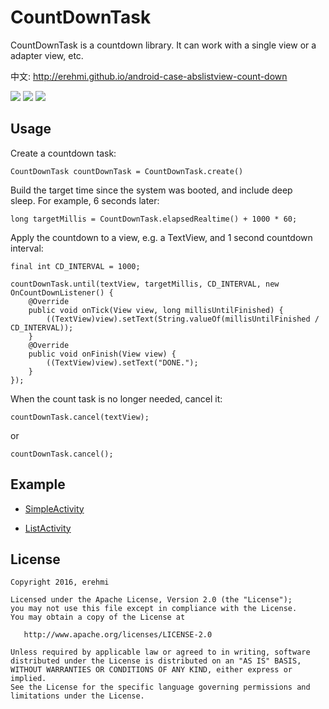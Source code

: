 CountDownTask
=============

CountDownTask is a countdown library. It can work with a single view or a
adapter view, etc.

中文: <http://erehmi.github.io/android-case-abslistview-count-down>

![](https://raw.githubusercontent.com/erehmi/CountDownTask/master/screen_record_1.gif) ![](https://raw.githubusercontent.com/erehmi/CountDownTask/master/screen_record_2.gif) ![](https://raw.githubusercontent.com/erehmi/CountDownTask/master/screen_record_3.gif)

Usage
-----

Create a countdown task:

~~~~~~~~~~~~~~~~~~~~~~~~~~~~~~~~~~~~~~~~~~~~~~~~~~~~~~~~~~~~~~~~~~~~~~~~~~~~~~~~
CountDownTask countDownTask = CountDownTask.create()
~~~~~~~~~~~~~~~~~~~~~~~~~~~~~~~~~~~~~~~~~~~~~~~~~~~~~~~~~~~~~~~~~~~~~~~~~~~~~~~~

Build the target time since the system was booted, and include deep sleep. For
example, 6 seconds later:

~~~~~~~~~~~~~~~~~~~~~~~~~~~~~~~~~~~~~~~~~~~~~~~~~~~~~~~~~~~~~~~~~~~~~~~~~~~~~~~~
long targetMillis = CountDownTask.elapsedRealtime() + 1000 * 60;
~~~~~~~~~~~~~~~~~~~~~~~~~~~~~~~~~~~~~~~~~~~~~~~~~~~~~~~~~~~~~~~~~~~~~~~~~~~~~~~~

Apply the countdown to a view, e.g. a TextView, and 1 second countdown interval:

~~~~~~~~~~~~~~~~~~~~~~~~~~~~~~~~~~~~~~~~~~~~~~~~~~~~~~~~~~~~~~~~~~~~~~~~~~~~~~~~
final int CD_INTERVAL = 1000;

countDownTask.until(textView, targetMillis, CD_INTERVAL, new OnCountDownListener() {
    @Override
    public void onTick(View view, long millisUntilFinished) {
        ((TextView)view).setText(String.valueOf(millisUntilFinished / CD_INTERVAL));
    }
    @Override
    public void onFinish(View view) {
        ((TextView)view).setText("DONE.");
    }
});
~~~~~~~~~~~~~~~~~~~~~~~~~~~~~~~~~~~~~~~~~~~~~~~~~~~~~~~~~~~~~~~~~~~~~~~~~~~~~~~~

When the count task is no longer needed, cancel it:

~~~~~~~~~~~~~~~~~~~~~~~~~~~~~~~~~~~~~~~~~~~~~~~~~~~~~~~~~~~~~~~~~~~~~~~~~~~~~~~~
countDownTask.cancel(textView);
~~~~~~~~~~~~~~~~~~~~~~~~~~~~~~~~~~~~~~~~~~~~~~~~~~~~~~~~~~~~~~~~~~~~~~~~~~~~~~~~

or

~~~~~~~~~~~~~~~~~~~~~~~~~~~~~~~~~~~~~~~~~~~~~~~~~~~~~~~~~~~~~~~~~~~~~~~~~~~~~~~~
countDownTask.cancel();
~~~~~~~~~~~~~~~~~~~~~~~~~~~~~~~~~~~~~~~~~~~~~~~~~~~~~~~~~~~~~~~~~~~~~~~~~~~~~~~~

Example
-------

-   [SimpleActivity](https://github.com/erehmi/CountDownTask/blob/master/samples/src/main/java/io/github/erehmi/samples/SimpleActivity.java)

-   [ListActivity](https://github.com/erehmi/CountDownTask/blob/master/samples/src/main/java/io/github/erehmi/samples/ListActivity.java)

License
-------

~~~~~~~~~~~~~~~~~~~~~~~~~~~~~~~~~~~~~~~~~~~~~~~~~~~~~~~~~~~~~~~~~~~~~~~~~~~~~~~~
Copyright 2016, erehmi

Licensed under the Apache License, Version 2.0 (the "License");
you may not use this file except in compliance with the License.
You may obtain a copy of the License at

   http://www.apache.org/licenses/LICENSE-2.0

Unless required by applicable law or agreed to in writing, software
distributed under the License is distributed on an "AS IS" BASIS,
WITHOUT WARRANTIES OR CONDITIONS OF ANY KIND, either express or implied.
See the License for the specific language governing permissions and
limitations under the License.
~~~~~~~~~~~~~~~~~~~~~~~~~~~~~~~~~~~~~~~~~~~~~~~~~~~~~~~~~~~~~~~~~~~~~~~~~~~~~~~~

